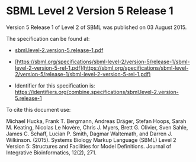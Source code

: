 # SBML Level 2 Version 5 Release 1
Version 5 Release 1 of Level 2 of SBML was published on 03 August 2015.

The specification can be found at:

* [sbml.level-2.version-5.release-1.pdf](./files/sbml.level-2.version-5.release-1.pdf)
* [https://sbml.org/specifications/sbml-level-2/version-5/release-1/sbml-level-2-version-5-rel-1.pdf](https://sbml.org/specifications/sbml-level-2/version-5/release-1/sbml-level-2-version-5-rel-1.pdf)

* Identifier for this specification is: https://identifiers.org/combine.specifications/sbml.level-2.version-5.release-1

To cite this document use:

Michael Hucka, Frank T. Bergmann, Andreas Dräger, Stefan Hoops, Sarah M. Keating, Nicolas Le Novère, Chris J. Myers, Brett G. Olivier, Sven Sahle, James C. Schaff, Lucian P. Smith, Dagmar Waltemath, and Darren J. Wilkinson. (2015). Systems Biology Markup Language (SBML) Level 2 Version 5: Structures and Facilities for Model Definitions. Journal of Integrative Bioinformatics, 12(2), 271.
